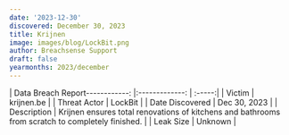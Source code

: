 ```yaml
---
date: '2023-12-30'
discovered: December 30, 2023
title: Krijnen
image: images/blog/LockBit.png
author: Breachsense Support
draft: false
yearmonths: 2023/december
---
```


| Data Breach Report------------:     |:-------------:    | :-----:|
| Victim      | krijnen.be      | 
| Threat Actor      | LockBit      | 
| Date Discovered      | Dec 30, 2023      | 
| Description      | Krijnen ensures total renovations of kitchens and bathrooms from scratch to completely finished.      | 
| Leak Size      | Unknown      | 

